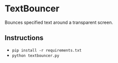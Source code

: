 # TextBouncer
Bounces specified text around a transparent screen.

## Instructions
- ```pip install -r requirements.txt```
- ```python textbouncer.py```
